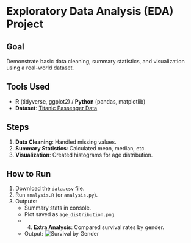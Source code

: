 # Exploratory Data Analysis (EDA) Project

## Goal
Demonstrate basic data cleaning, summary statistics, and visualization using a real-world dataset.

## Tools Used
- **R** (tidyverse, ggplot2) / **Python** (pandas, matplotlib)
- **Dataset**: [Titanic Passenger Data](https://www.kaggle.com/c/titanic/data)

## Steps
1. **Data Cleaning**: Handled missing values.
2. **Summary Statistics**: Calculated mean, median, etc.
3. **Visualization**: Created histograms for age distribution.

## How to Run
1. Download the `data.csv` file.
2. Run `analysis.R` (or `analysis.py`).
3. Outputs: 
   - Summary stats in console.
   - Plot saved as `age_distribution.png`.
   - 4. **Extra Analysis**: Compared survival rates by gender.  
   - Output: ![Survival by Gender](survival_by_gender.png)  
